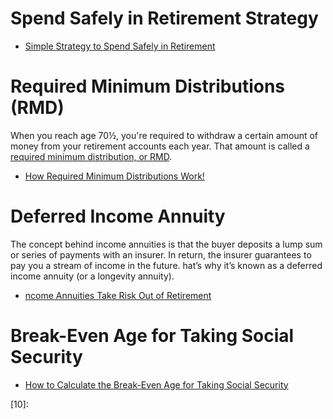 

# Spend Safely in Retirement Strategy
* [Simple Strategy to Spend Safely in Retirement](https://getpocket.com/explore/item/simple-strategy-to-spend-safely-in-retirement)

# Required Minimum Distributions (RMD)
When you reach age 70½,
you're required to withdraw a certain amount of money from your retirement accounts each year.
That amount is called a [required minimum distribution, or RMD][01].

* [How Required Minimum Distributions Work!](https://www.merriman.com/investing-101/how-required-minimum-distributions-work/)

# Deferred Income Annuity
The concept behind income annuities is that the buyer deposits a lump sum or series of payments with an insurer.
In return, the insurer guarantees to pay you a stream of income in the future.
hat’s why it’s known as a deferred income annuity (or a longevity annuity).

* [ncome Annuities Take Risk Out of Retirement](https://www.kiplinger.com/article/retirement/T003-C032-S014-income-annuities-take-risk-out-of-retirement.html)

# Break-Even Age for Taking Social Security
* [How to Calculate the Break-Even Age for Taking Social Security](https://www.kiplinger.com/article/retirement/T051-C032-S014-how-to-calculate-social-security-break-even-age.html)



[01]:https://www.fidelity.com/building-savings/learn-about-iras/required-minimum-distributions/overview
[02]:
[03]:
[04]:
[05]:
[06]:
[07]:
[08]:
[09]:
[10]:
